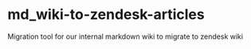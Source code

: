 # md_wiki-to-zendesk-articles
Migration tool for our internal markdown wiki to migrate to zendesk wiki
